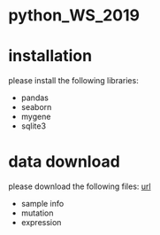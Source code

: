 # python_WS_2019

# installation
please install the following libraries:
* pandas
* seaborn
* mygene
* sqlite3


# data download
please download the following files:
[url](https://depmap.org/portal/download/)
* sample info
* mutation
* expression


